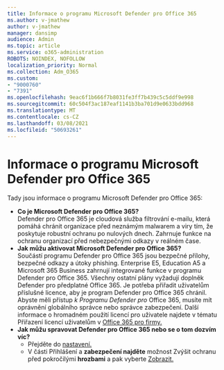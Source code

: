 ```yaml
---
title: Informace o programu Microsoft Defender pro Office 365
ms.author: v-jmathew
author: v-jmathew
manager: dansimp
audience: Admin
ms.topic: article
ms.service: o365-administration
ROBOTS: NOINDEX, NOFOLLOW
localization_priority: Normal
ms.collection: Adm_O365
ms.custom:
- "9000760"
- "7391"
ms.openlocfilehash: 9eac6f1b666f7b8031fe3ff7b439c5c5ddf9e998
ms.sourcegitcommit: 60c504f3ac187eaf1141b3ba701d9e0633bdd968
ms.translationtype: MT
ms.contentlocale: cs-CZ
ms.lasthandoff: 03/08/2021
ms.locfileid: "50693261"
---
```

# <a name="learn-about-microsoft-defender-for-office-365"></a>Informace o programu Microsoft Defender pro Office 365

Tady jsou informace o programu Microsoft Defender pro Office 365:

- **Co je Microsoft Defender pro Office 365?**  
    Defender pro Office 365 je cloudová služba filtrování e-mailu, která pomáhá chránit organizace před neznámým malwarem a viry tím, že poskytuje robustní ochranu po nulových dnech. Zahrnuje funkce na ochranu organizací před nebezpečnými odkazy v reálném čase.
- **Jak můžu aktivovat Microsoft Defender pro Office 365?**  
    Součástí programu Defender pro Office 365 jsou bezpečné přílohy, bezpečné odkazy a útoky phishing. Enterprise E5, Education A5 a Microsoft 365 Business zahrnují integrované funkce v programu Defender pro Office 365. Všechny ostatní plány vyžadují doplněk Defender pro předplatné Office 365. Je potřeba přiřadit uživatelům příslušné licence, aby je program Defender pro Office 365 chránil. Abyste měli přístup  *k Programu Defender pro* Office 365, musíte mít oprávnění globálního správce nebo správce zabezpečení. Další informace o hromadném použití licencí pro uživatele najdete v tématu Přiřazení licencí uživatelům v [Office 365 pro firmy.](https://go.microsoft.com/fwlink/?linkid=2093435)
- **Jak můžu spravovat Defender pro Office 365 nebo se o tom dozvím víc?**  
  - Přejděte do [nastavení.](https://go.microsoft.com/fwlink/p/?linkid=2075721)  
  - V části Přihlášení a **zabezpečení najděte** možnost Zvýšit ochranu před pokročilými **hrozbami** a pak vyberte [Zobrazit.](https://go.microsoft.com/fwlink/?linkid=2109302)
